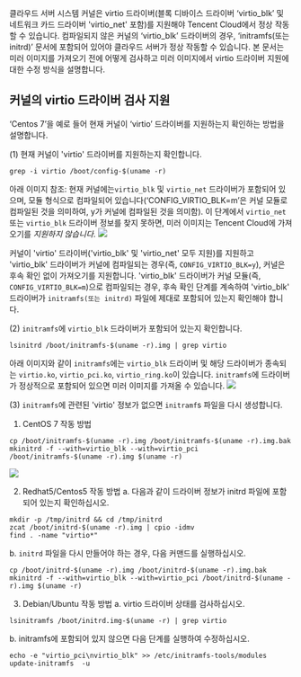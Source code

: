 클라우드 서버 시스템 커널은 virtio 드라이버(블록 디바이스 드라이버 ‘virtio_blk’ 및 네트워크 카드 드라이버 'virtio_net' 포함)를 지원해야 Tencent Cloud에서 정상 작동할 수 있습니다. 컴파일되지 않은 커널의 ‘virtio_blk’ 드라이버의 경우, ‘initramfs(또는 initrd)’ 문서에 포함되어 있어야 클라우드 서버가 정상 작동할 수 있습니다. 본 문서는 미러 이미지를 가져오기 전에 어떻게 검사하고 미러 이미지에서 virtio 드라이버 지원에 대한 수정 방식을 설명합니다.

## 커널의 virtio 드라이버 검사 지원
‘Centos 7’을 예로 들어 현재 커널이 ‘virtio’ 드라이버를 지원하는지 확인하는 방법을 설명합니다.

(1) 현재 커널이 'virtio' 드라이버를 지원하는지 확인합니다.
```
grep -i virtio /boot/config-$(uname -r)
```
아래 이미지 참조: 현재 커널에는`virtio_blk` 및 `virtio_net` 드라이버가 포함되어 있으며, 모듈 형식으로 컴파일되어 있습니다(‘CONFIG_VIRTIO_BLK=m’은 커널 모듈로 컴파일된 것을 의미하여, y가 커널에 컴파일된 것을 의미함). 이 단계에서 `virtio_net` 또는 `virtio_blk` 드라이버 정보를 찾지 못하면, 미러 이미지는 Tencent Cloud에 가져오기를 *지원하지 않습니다*.
![](https://mc.qcloudimg.com/static/img/4f4c1b835ccc8a344c20fdf34183b48f/image.png)

커널이 'virtio' 드라이버('virtio_blk' 및 'virtio_net' 모두 지원)를 지원하고 'virtio_blk' 드라이버가 커널에 컴파일되는 경우(즉, `CONFIG_VIRTIO_BLK=y`), 커널은 후속 확인 없이 가져오기를 지원합니다. 'virtio_blk' 드라이버가 커널 모듈(즉, `CONFIG_VIRTIO_BLK=m`)으로 컴파일되는 경우, 후속 확인 단계를 계속하여 'virtio_blk' 드라이버가 `initramfs(또는 initrd)` 파일에 제대로 포함되어 있는지 확인해야 합니다.

(2) `initramfs`에 `virtio_blk` 드라이버가 포함되어 있는지 확인합니다.
```
lsinitrd /boot/initramfs-$(uname -r).img | grep virtio
```
아래 이미지와 같이 `initramfs`에는 `virtio_blk` 드라이버 및 해당 드라이버가 종속되는 `virtio.ko`, `virtio_pci.ko`, `virtio_ring.ko`이 있습니다. `initramfs`에 드라이버가 정상적으로 포함되어 있으면 미러 이미지를 가져올 수 있습니다.
![](https://mc.qcloudimg.com/static/img/4bac7c12a585eea3cdbd4b27c6a8caa6/image.png)

(3) `initramfs`에 관련된 'virtio' 정보가 없으면 `initramf`s 파일을 다시 생성합니다.

1) CentOS 7 작동 방법
```
cp /boot/initramfs-$(uname -r).img /boot/initramfs-$(uname -r).img.bak
mkinitrd -f --with=virtio_blk --with=virtio_pci /boot/initramfs-$(uname -r).img $(uname -r)
```
![](https://mc.qcloudimg.com/static/img/559c71e11c197ea620a035b0ddd443cf/image.png)

2) Redhat5/Centos5 작동 방법
a. 다음과 같이 드라이버 정보가 initrd 파일에 포함되어 있는지 확인하십시오.
```
mkdir -p /tmp/initrd && cd /tmp/initrd
zcat /boot/initrd-$(uname -r).img | cpio -idmv
find . -name "virtio*"
```

b. `initrd` 파일을 다시 만들어야 하는 경우, 다음 커맨드를 실행하십시오.
```
cp /boot/initrd-$(uname -r).img /boot/initrd-$(uname -r).img.bak
mkinitrd -f --with=virtio_blk --with=virtio_pci /boot/initrd-$(uname -r).img $(uname -r)
```

3) Debian/Ubuntu 작동 방법
a. virtio 드라이버 상태를 검사하십시오.
```
lsinitramfs /boot/initrd.img-$(uname -r) | grep virtio
```
b. initramfs에 포함되어 있지 않으면 다음 단계를 실행하여 수정하십시오.
```
echo -e "virtio_pci\nvirtio_blk" >> /etc/initramfs-tools/modules
update-initramfs  -u
```
